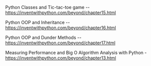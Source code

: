 Python Classes and Tic-tac-toe game -- https://inventwithpython.com/beyond/chapter15.html

Python OOP and Inheritance -- https://inventwithpython.com/beyond/chapter16.html


Python OOP and Dunder Methods -- https://inventwithpython.com/beyond/chapter17.html

Measuring Performance and Big O Algorithm Analysis with Python - https://inventwithpython.com/beyond/chapter13.html

